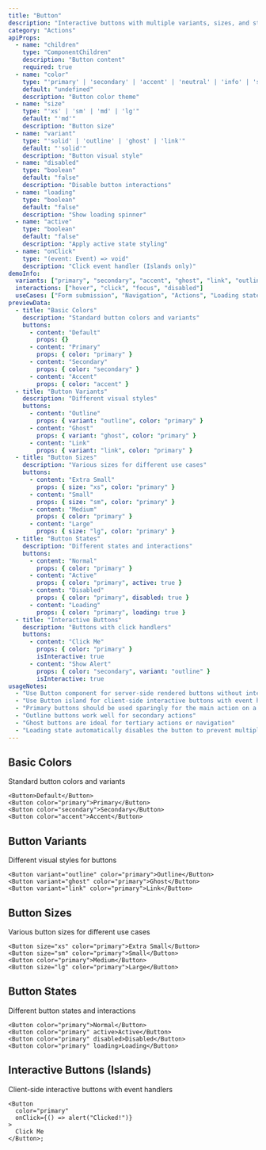 ```yaml
---
title: "Button"
description: "Interactive buttons with multiple variants, sizes, and states for user actions"
category: "Actions"
apiProps:
  - name: "children"
    type: "ComponentChildren"
    description: "Button content"
    required: true
  - name: "color"
    type: "'primary' | 'secondary' | 'accent' | 'neutral' | 'info' | 'success' | 'warning' | 'error'"
    default: "undefined"
    description: "Button color theme"
  - name: "size"
    type: "'xs' | 'sm' | 'md' | 'lg'"
    default: "'md'"
    description: "Button size"
  - name: "variant"
    type: "'solid' | 'outline' | 'ghost' | 'link'"
    default: "'solid'"
    description: "Button visual style"
  - name: "disabled"
    type: "boolean"
    default: "false"
    description: "Disable button interactions"
  - name: "loading"
    type: "boolean"
    default: "false"
    description: "Show loading spinner"
  - name: "active"
    type: "boolean"
    default: "false"
    description: "Apply active state styling"
  - name: "onClick"
    type: "(event: Event) => void"
    description: "Click event handler (Islands only)"
demoInfo:
  variants: ["primary", "secondary", "accent", "ghost", "link", "outline"]
  interactions: ["hover", "click", "focus", "disabled"]
  useCases: ["Form submission", "Navigation", "Actions", "Loading states"]
previewData:
  - title: "Basic Colors"
    description: "Standard button colors and variants"
    buttons:
      - content: "Default"
        props: {}
      - content: "Primary"
        props: { color: "primary" }
      - content: "Secondary"
        props: { color: "secondary" }
      - content: "Accent"
        props: { color: "accent" }
  - title: "Button Variants"
    description: "Different visual styles"
    buttons:
      - content: "Outline"
        props: { variant: "outline", color: "primary" }
      - content: "Ghost"
        props: { variant: "ghost", color: "primary" }
      - content: "Link"
        props: { variant: "link", color: "primary" }
  - title: "Button Sizes"
    description: "Various sizes for different use cases"
    buttons:
      - content: "Extra Small"
        props: { size: "xs", color: "primary" }
      - content: "Small"
        props: { size: "sm", color: "primary" }
      - content: "Medium"
        props: { color: "primary" }
      - content: "Large"
        props: { size: "lg", color: "primary" }
  - title: "Button States"
    description: "Different states and interactions"
    buttons:
      - content: "Normal"
        props: { color: "primary" }
      - content: "Active"
        props: { color: "primary", active: true }
      - content: "Disabled"
        props: { color: "primary", disabled: true }
      - content: "Loading"
        props: { color: "primary", loading: true }
  - title: "Interactive Buttons"
    description: "Buttons with click handlers"
    buttons:
      - content: "Click Me"
        props: { color: "primary" }
        isInteractive: true
      - content: "Show Alert"
        props: { color: "secondary", variant: "outline" }
        isInteractive: true
usageNotes:
  - "Use Button component for server-side rendered buttons without interactivity"
  - "Use Button island for client-side interactive buttons with event handlers"
  - "Primary buttons should be used sparingly for the main action on a page"
  - "Outline buttons work well for secondary actions"
  - "Ghost buttons are ideal for tertiary actions or navigation"
  - "Loading state automatically disables the button to prevent multiple submissions"
---
```


## Basic Colors

Standard button colors and variants

```tsx
<Button>Default</Button>
<Button color="primary">Primary</Button>
<Button color="secondary">Secondary</Button>
<Button color="accent">Accent</Button>
```

## Button Variants

Different visual styles for buttons

```tsx
<Button variant="outline" color="primary">Outline</Button>
<Button variant="ghost" color="primary">Ghost</Button>
<Button variant="link" color="primary">Link</Button>
```

## Button Sizes

Various button sizes for different use cases

```tsx
<Button size="xs" color="primary">Extra Small</Button>
<Button size="sm" color="primary">Small</Button>
<Button color="primary">Medium</Button>
<Button size="lg" color="primary">Large</Button>
```

## Button States

Different button states and interactions

```tsx
<Button color="primary">Normal</Button>
<Button color="primary" active>Active</Button>
<Button color="primary" disabled>Disabled</Button>
<Button color="primary" loading>Loading</Button>
```

## Interactive Buttons (Islands)

Client-side interactive buttons with event handlers

```tsx
<Button
  color="primary"
  onClick={() => alert("Clicked!")}
>
  Click Me
</Button>;
```
